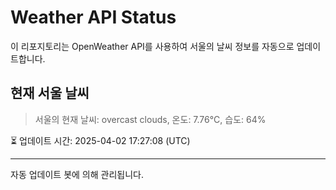 
# Weather API Status

이 리포지토리는 OpenWeather API를 사용하여 서울의 날씨 정보를 자동으로 업데이트합니다.

## 현재 서울 날씨
> 서울의 현재 날씨: overcast clouds, 온도: 7.76°C, 습도: 64%

⏳ 업데이트 시간: 2025-04-02 17:27:08 (UTC)

---
자동 업데이트 봇에 의해 관리됩니다.
